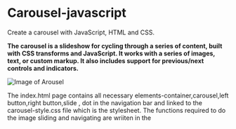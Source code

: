 # Carousel-javascript

Create a carousel with JavaScript, HTML and CSS.

**The carousel is a slideshow for cycling through a series of content, built with CSS transforms and JavaScript. It works with a series of images, text, or custom markup. It also includes support for previous/next controls and indicators.**

![Image of Arousel](https://reactjsexample.com/content/images/2018/05/react-alice-carousel.gif)

The index.html page contains all necessary elements-container,carousel,left button,right button,slide , dot in the navigation bar and linked to the carousel-style.css file which is the stylesheet. The functions required to do the image sliding and navigating are wriiten in the 
